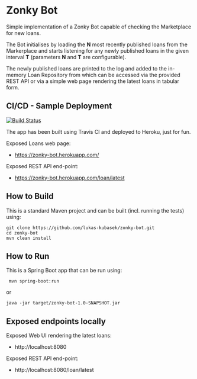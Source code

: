 Zonky Bot
=========

Simple implementation of a Zonky Bot capable of checking the Marketplace for new loans.

The Bot initialises by loading the **N** most recently published loans from the Markerplace
and starts listening for any newly published loans in the given interval **T** (parameters **N**
and **T** are configurable).

The newly published loans are printed to the log and added to the in-memory Loan Repository from
which can be accessed via the provided REST API or via a simple web page rendering the latest loans
in tabular form.

CI/CD - Sample Deployment
-------------------------

[![Build Status](https://travis-ci.org/lukas-kubasek/zonky-bot.svg?branch=master)](https://travis-ci.org/lukas-kubasek/zonky-bot)

The app has been built using Travis CI and deployed to Heroku, just for fun.

Exposed Loans web page:
* https://zonky-bot.herokuapp.com/

Exposed REST API end-point:
* https://zonky-bot.herokuapp.com/loan/latest 

How to Build
------------

This is a standard Maven project and can be built (incl. running the tests) using:

```
git clone https://github.com/lukas-kubasek/zonky-bot.git
cd zonky-bot
mvn clean install
```

How to Run
----------

This is a Spring Boot app that can be run using:

```
 mvn spring-boot:run
```
or
```
java -jar target/zonky-bot-1.0-SNAPSHOT.jar 
```
 
Exposed endpoints locally
-------------------------

Exposed Web UI rendering the latest loans:
* http://localhost:8080

Exposed REST API end-point:
* http://localhost:8080/loan/latest
